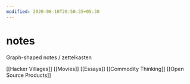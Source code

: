 ```yaml
---
modified: 2020-08-10T20:50:35+05:30
---
```


# notes

Graph-shaped notes / zettelkasten

[[Hacker Villages]]
[[Movies]]
[[Essays]]
[[Commodity Thinking]]
[[Open Source Products]]